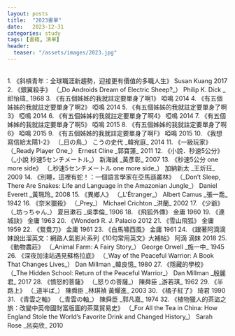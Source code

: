 ```yaml
---
layout: posts
title:  "2023書單"
date:   2023-12-31
categories: study
tags: [書籍, 清單]
header: 
  teaser: "/assets/images/2023.jpg"
---
```

<br>
1. 《斜槓青年：全球職涯新趨勢，迎接更有價值的多職人生》 Susan Kuang 2017
2. 《銀翼殺手》 （_Do Androids Dream of Electric Sheep?_） Philip K. Dick _祁怡瑋_ 1968
3. 《有五個姊姊的我就註定要單身了啊1》 啞鳴 2014
4. 《有五個姊姊的我就註定要單身了啊2》 啞鳴 2014
5. 《有五個姊姊的我就註定要單身了啊3》 啞鳴 2014
6. 《有五個姊姊的我就註定要單身了啊4》 啞鳴 2014
7. 《有五個姊姊的我就註定要單身了啊5》 啞鳴 2015
8. 《有五個姊姊的我就註定要單身了啊6》 啞鳴 2015
9. 《有五個姊姊的我就註定要單身了啊F》 啞鳴 2015
10. 《我想寫信給太陽1-2》 （_日の鳥_） こうの史代 _韓宛庭_ 2014
11. 《一級玩家》 （_Ready Player One_） Ernest Cline _郭寶蓮_ 2011
12. 《小說．秒速5公分》 （_小說 秒速5センチメートル_） 新海誠 _黃彥彰_ 2007
13. 《秒速5公分 one more side》 （_秒速5センチメートル one more side_） 加納新太 _王炘玨_ 2009
14. 《別睡，這裡有蛇！：一個語言學家在亞馬遜叢林》 （_Don’t Sleep, There Are Snakes: Life and Language in the Amazonian Jungle_） Daniel Everett _黃珮玲_ 2008
15. 《異鄉人》 （_L'Étranger_） Albert Camus _張一喬_ 1942
16. 《奈米獵殺》 （_Prey_） Michael Crichton _洪蘭_ 2002
17. 《少爺》 （_坊っちゃん_） 夏目漱石 _吳季倫_ 1906
18. 《飛狐外傳》 金庸 1960
19. 《連城訣》 金庸 1963
20. 《Wonder》 R. J. Palacio 2012
21. 《雪山飛狐》 金庸 1959
22. 《鴛鴦刀》 金庸 1961
23. 《白馬嘯西風》 金庸 1961
24. 《跟著阿滴滴妹說出溜英文：網路人氣影片系列《10句常用英文》大補帖》 阿滴 滴妹 2018
25. 《動物農莊》 （_Animal Farm: A Fairy Story_） George Orwell _施一中_ 1945
26. 《深夜加油站遇見蘇格拉底》 （_Way of the Peaceful Warrior: A Book That Changes Lives_） Dan Millman _韓良憶_ 1980
27. 《隱藏的學校》 （_The Hidden School: Return of the Peaceful Warrior_） Dan Millman _殷麗君_ 2017
28. 《憤怒的菩薩》 （_怒りの菩薩_） 陳舜臣 _游若琪_ 1962
29. 《半路上》 （_道半ば_） 陳舜臣 _林琪禎 黃耀進_ 2003
30. 《橘子紅了》 琦君 1990
31. 《青雲之軸》 （_青雲の軸_） 陳舜臣 _郭凡嘉_ 1974
32. 《植物獵人的茶盜之旅：改變中英帝國財富版圖的茶葉貿易史》 （_For All the Tea in China: How England Stole the World’s Favorite Drink and Changed History_） Sarah Rose _呂奕欣_ 2010
